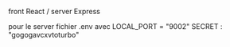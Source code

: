 front React / server Express

pour le server 
fichier .env avec
LOCAL_PORT = "9002"
SECRET : "gogogavcxvtoturbo"